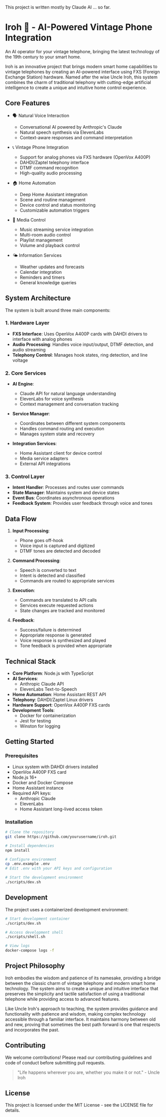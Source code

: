
This project is written mostly by Claude AI ... so far.

# Iroh 🍵 - AI-Powered Vintage Phone Integration

An AI operator for your vintage telephone, bringing the latest technology of the 19th century to your smart home.


Iroh is an innovative project that brings modern smart home capabilities to vintage telephones by creating an AI-powered interface using FXS (Foreign Exchange Station) hardware. Named after the wise Uncle Iroh, this system combines the charm of traditional telephony with cutting-edge artificial intelligence to create a unique and intuitive home control experience.

## Core Features

- 🗣️ Natural Voice Interaction
  - Conversational AI powered by Anthropic's Claude
  - Natural speech synthesis via ElevenLabs
  - Context-aware responses and command interpretation

- 📞 Vintage Phone Integration
  - Support for analog phones via FXS hardware (OpenVox A400P)
  - DAHDI/Zaptel telephony interface
  - DTMF command recognition
  - High-quality audio processing

- 🏠 Home Automation
  - Deep Home Assistant integration
  - Scene and routine management
  - Device control and status monitoring
  - Customizable automation triggers

- 🎵 Media Control
  - Music streaming service integration
  - Multi-room audio control
  - Playlist management
  - Volume and playback control

- 🌤️ Information Services
  - Weather updates and forecasts
  - Calendar integration
  - Reminders and timers
  - General knowledge queries

## System Architecture

The system is built around three main components:

### 1. Hardware Layer
- **FXS Interface**: Uses OpenVox A400P cards with DAHDI drivers to interface with analog phones
- **Audio Processing**: Handles voice input/output, DTMF detection, and audio streaming
- **Telephony Control**: Manages hook states, ring detection, and line voltage

### 2. Core Services
- **AI Engine**: 
  - Claude API for natural language understanding
  - ElevenLabs for voice synthesis
  - Context management and conversation tracking
  
- **Service Manager**:
  - Coordinates between different system components
  - Handles command routing and execution
  - Manages system state and recovery

- **Integration Services**:
  - Home Assistant client for device control
  - Media service adapters
  - External API integrations

### 3. Control Layer
- **Intent Handler**: Processes and routes user commands
- **State Manager**: Maintains system and device states
- **Event Bus**: Coordinates asynchronous operations
- **Feedback System**: Provides user feedback through voice and tones

## Data Flow

1. **Input Processing**:
   - Phone goes off-hook
   - Voice input is captured and digitized
   - DTMF tones are detected and decoded

2. **Command Processing**:
   - Speech is converted to text
   - Intent is detected and classified
   - Commands are routed to appropriate services

3. **Execution**:
   - Commands are translated to API calls
   - Services execute requested actions
   - State changes are tracked and monitored

4. **Feedback**:
   - Success/failure is determined
   - Appropriate response is generated
   - Voice response is synthesized and played
   - Tone feedback is provided when appropriate

## Technical Stack

- **Core Platform**: Node.js with TypeScript
- **AI Services**: 
  - Anthropic Claude API
  - ElevenLabs Text-to-Speech
- **Home Automation**: Home Assistant REST API
- **Telephony**: DAHDI/Zaptel Linux drivers
- **Hardware Support**: OpenVox A400P FXS cards
- **Development Tools**:
  - Docker for containerization
  - Jest for testing
  - Winston for logging

## Getting Started

### Prerequisites
- Linux system with DAHDI drivers installed
- OpenVox A400P FXS card
- Node.js 16+
- Docker and Docker Compose
- Home Assistant instance
- Required API keys:
  - Anthropic Claude
  - ElevenLabs
  - Home Assistant long-lived access token

### Installation

```bash
# Clone the repository
git clone https://github.com/yourusername/iroh.git

# Install dependencies
npm install

# Configure environment
cp .env.example .env
# Edit .env with your API keys and configuration

# Start the development environment
./scripts/dev.sh
```

## Development

The project uses a containerized development environment:

```bash
# Start development container
./scripts/dev.sh

# Access development shell
./scripts/shell.sh

# View logs
docker-compose logs -f
```

## Project Philosophy

Iroh embodies the wisdom and patience of its namesake, providing a bridge between the classic charm of vintage telephony and modern smart home technology. The system aims to create a unique and intuitive interface that preserves the simplicity and tactile satisfaction of using a traditional telephone while providing access to advanced features.

Like Uncle Iroh's approach to teaching, the system provides guidance and functionality with patience and wisdom, making complex technology accessible through a familiar interface. It maintains harmony between old and new, proving that sometimes the best path forward is one that respects and incorporates the past.

## Contributing

We welcome contributions! Please read our contributing guidelines and code of conduct before submitting pull requests.

> "Life happens wherever you are, whether you make it or not." - Uncle Iroh

## License

This project is licensed under the MIT License - see the LICENSE file for details.